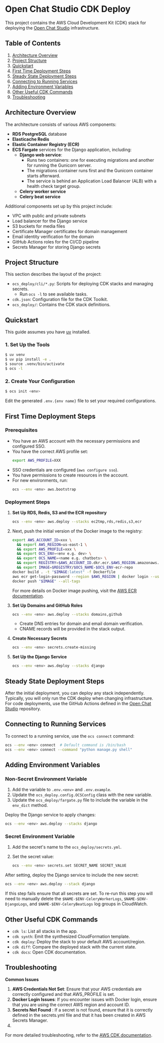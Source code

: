 # Open Chat Studio CDK Deploy

This project contains the AWS Cloud Development Kit (CDK) stack for deploying the 
[Open Chat Studio](https://github.com/dimagi/open-chat-studio/) infrastructure.

## Table of Contents
1. [Architecture Overview](#architecture-overview)
2. [Project Structure](#project-structure)
3. [Quickstart](#quickstart)
4. [First Time Deployment Steps](#first-time-deployment-steps)
5. [Steady State Deployment Steps](#steady-state-deployment-steps)
6. [Connecting to Running Services](#connecting-to-running-services)
7. [Adding Environment Variables](#adding-environment-variables)
8. [Other Useful CDK Commands](#other-useful-cdk-commands)
9. [Troubleshooting](#troubleshooting)

## Architecture Overview

The architecture consists of various AWS components:

- **RDS PostgreSQL** database
- **Elasticache Redis**
- **Elastic Container Registry (ECR)**
- **ECS Fargate** services for the Django application, including:
  - **Django web service**:
    - Runs two containers: one for executing migrations and another for running the Gunicorn server.
    - The migrations container runs first and the Gunicorn container starts afterward.
    - The service is behind an Application Load Balancer (ALB) with a health check target group.
  - **Celery worker service**
  - **Celery beat service**

Additional components set up by this project include:

- VPC with public and private subnets
- Load balancer for the Django service
- S3 buckets for media files
- Certificate Manager certificates for domain management
- Email identity verification for the domain
- GitHub Actions roles for the CI/CD pipeline
- Secrets Manager for storing Django secrets

## Project Structure

This section describes the layout of the project:

- `ocs_deploy/cli/*.py`: Scripts for deploying CDK stacks and managing secrets.
  - Run `ocs -l` to see available tasks.
- `cdk.json`: Configuration file for the CDK Toolkit.
- `ocs_deploy/`: Contains the CDK stack definitions.

## Quickstart

This guide assumes you have [uv](https://docs.astral.sh/uv/getting-started/installation/) installed.

### 1. Set Up the Tools

```bash
$ uv venv
$ uv pip install -e .
$ source .venv/bin/activate
$ ocs -l
```

### 2. Create Your Configuration

```bash
$ ocs init <env>
```

Edit the generated `.env.{env name}` file to set your required configurations.

## First Time Deployment Steps

### Prerequisites

- You have an AWS account with the necessary permissions and configured SSO.
- You have the correct AWS profile set:
  ```bash
  export AWS_PROFILE=XXX
  ```
- SSO credentials are configured (`aws configure sso`).
- You have permissions to create resources in the account.
- For new environments, run:
  ```bash
  ocs --env <env> aws.bootstrap
  ```

### Deployment Steps

1. **Set Up RDS, Redis, S3 and the ECR repository**

    ```bash
    ocs --env <env> aws.deploy --stacks ec2tmp,rds,redis,s3,ecr
    ```
   
2. Next, push the initial version of the Docker image to the registry:

    ```bash
    export AWS_ACCOUNT_ID=xxx \
      && export AWS_REGION=us-east-1 \
      && export AWS_PROFILE=xxx \
      && export OCS_ENV=<env e.g. dev> \
      && export OCS_NAME=<name e.g. chatbots> \
      && export REGISTRY=$AWS_ACCOUNT_ID.dkr.ecr.$AWS_REGION.amazonaws.com \
      && export IMAGE=$REGISTRY/$OCS_NAME-$OCS_ENV-ecr-repo
    docker build . -t "$IMAGE:latest" -f Dockerfile
    aws ecr get-login-password --region $AWS_REGION | docker login --username AWS --password-stdin $REGISTRY
    docker push "$IMAGE" --all-tags
    ```

    For more details on Docker image pushing, visit the [AWS ECR documentation](https://docs.aws.amazon.com/AmazonECR/latest/userguide/docker-push-ecr-image.html).

3. **Set Up Domains and GitHub Roles**

    ```bash
    ocs --env <env> aws.deploy --stacks domains,github
    ```
   - Create DNS entries for domain and email domain verification.
   - CNAME records will be provided in the stack output.

4. **Create Necessary Secrets**

    ```bash
    ocs --env <env> secrets.create-missing
    ```

5. **Set Up the Django Service**

    ```bash
    ocs --env <env> aws.deploy --stacks django
    ```

## Steady State Deployment Steps

After the initial deployment, you can deploy any stack independently. Typically, you will only run the CDK deploy when changing infrastructure. For code deployments, use the GitHub Actions defined in the [Open Chat Studio](https://github.com/dimagi/open-chat-studio/) repository.

## Connecting to Running Services

To connect to a running service, use the `ocs connect` command:

```bash
ocs --env <env> connect  # Default command is /bin/bash
ocs --env <env> connect --command "python manage.py shell"
```

## Adding Environment Variables

### Non-Secret Environment Variable

1. Add the variable to `.env.<env>` and `.env.example`.
2. Update the `ocs_deploy.config.OCSConfig` class with the new variable.
3. Update the `ocs_deploy/fargate.py` file to include the variable in the `env_dict` method.

Deploy the Django service to apply changes:

```bash
ocs --env <env> aws.deploy --stacks django
```

### Secret Environment Variable

1. Add the secret's name to the `ocs_deploy/secrets.yml`.
2. Set the secret value:

    ```bash
    ocs --env <env> secrets.set SECRET_NAME SECRET_VALUE
    ```

After setting, deploy the Django service to include the new secret:

```bash
ocs --env <env> aws.deploy --stack django
```

If this step fails ensure that all secrets are set. To re-run this step you will need to manually delete the
`$NAME-$ENV-CeleryWorkerLogs`, `$NAME-$ENV-DjangoLogs`, and `$NAME-$ENV-CeleryBeatLogs` log groups in CloudWatch.

## Other Useful CDK Commands

- `cdk ls`: List all stacks in the app.
- `cdk synth`: Emit the synthesized CloudFormation template.
- `cdk deploy`: Deploy the stack to your default AWS account/region.
- `cdk diff`: Compare the deployed stack with the current state.
- `cdk docs`: Open CDK documentation.

## Troubleshooting

**Common Issues**

1. **AWS Credentials Not Set**: Ensure that your AWS credentials are correctly configured and that AWS_PROFILE is set.
2. **Docker Login Issues**: If you encounter issues with Docker login, ensure that you are using the correct AWS region and account ID.
3. **Secrets Not Found** : If a secret is not found, ensure that it is correctly defined in the secrets.yml file and that it has been created in AWS Secrets Manager.
4. 
For more detailed troubleshooting, refer to the [AWS CDK documentation](https://docs.aws.amazon.com/cdk/latest/guide/troubleshooting.html).
